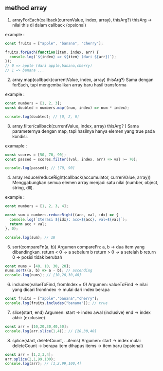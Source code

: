 ## method array

1. arrayForEach(callback(currenValue, index, array), thisArg?)
thisArg → nilai this di dalam callback (opsional)

example : 
```js
const fruits = ["apple", "banana", "cherry"];

fruits.forEach(function(item, index, arr) {
  console.log(`${index} => ${item} (dari ${arr})`);
});
// 0 => apple (dari apple,banana,cherry)
// 1 => banana ...
```

2. array.map(callback(currentValue, index, array) thisArg?)
Sama dengan forEach, tapi mengembalikan array baru hasil transforma

example :
```js
const numbers = [1, 2, 3];
const doubled = numbers.map((num, index) => num * index);

console.log(doubled); // [0, 2, 6]
```

3. array.filter(callback(currentValue, index, array) thisArg? )
Sama parameternya dengan map, tapi hasilnya hanya elemen yang true pada kondisi.

examaple :
```js
const scores = [50, 70, 90];
const passed = scores.filter((val, index, arr) => val >= 70);

console.log(passed); // [70, 90]
```

4. array.reduce/reduceRight(callback(accumulator, currenValue, array))
Menggabungkan semua elemen array menjadi satu nilai (number, object, string, dll).

example :
```js
const numbers = [1, 2, 3, 4];

const sum = numbers.reduceRight((acc, val, idx) => {
  console.log(`Iterasi ${idx}: acc=${acc}, val=${val}`);
  return acc + val;
}, 0);

console.log(sum); // 10
```

5. sort(compareFn(a, b))
Argumen compareFn:
a, b → dua item yang dibandingkan.
return < 0 → a sebelum b
return > 0 → a setelah b
return 0 → posisi tidak berubah

```js
const nums = [40, 10, 30, 20];
nums.sort((a, b) => a - b); // ascending
console.log(nums); // [10,20,30,40]
```

6. includes(valueToFind, fromIndex = 0)
Argumen:
valueToFind → nilai yang dicari
fromIndex → mulai dari index berapa

```js
const fruits = ["apple","banana","cherry"];
console.log(fruits.includes("banana")); // true
```

7. slice(start, end)
Argumen:
start → index awal (inclusive)
end → index akhir (exclusive)

```js
const arr = [10,20,30,40,50];
console.log(arr.slice(1,4)); // [20,30,40]
```

8. splice(start, deleteCount, ...items)
Argumen:
start → index mulai
deleteCount → berapa item dihapus
items → item baru (opsional)

```js
const arr = [1,2,3,4];
arr.splice(2,1,99,100);
console.log(arr); // [1,2,99,100,4]
```